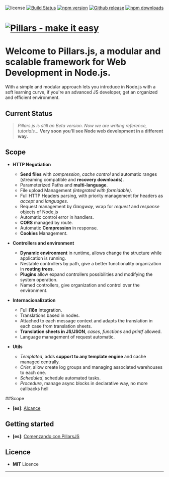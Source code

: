 ![license](https://img.shields.io/badge/license-MIT-blue.svg ) [![Build Status](https://img.shields.io/travis/bifuer/pillars/master.svg)](https://travis-ci.org/bifuer/pillars) [![npm version](https://img.shields.io/npm/v/pillars.svg)](https://www.npmjs.com/package/pillars) [![Github release](https://img.shields.io/github/release/bifuer/pillars.svg)](https://github.com/bifuer/pillars) [![npm downloads](https://img.shields.io/npm/dm/pillars.svg)](https://www.npmjs.com/package/pillars)

# [![Pillars - make it easy ](http://pillarsjs.com/logo.png)](http://pillarsjs.com/)

# Welcome to **Pillars.js**, a modular and scalable framework for Web Development in Node.js.

With a simple and modular approach lets you introduce in Node.js with a soft learning curve, if you're an advanced JS developer, get an organized and efficient environment. 

## Current Status

> *Pillars.js is still an Beta version. Now we are writing reference, tutorials...*
> **Very soon you'll see Node web development in a different way.**

## Scope

- **HTTP Negotiation**
  - **Send files** with *compression*, *cache control* and automatic ranges (streaming compatible and **recovery downloads**).
  - Parameterized Paths and **multi-language**.
  - File upload Management *(integrated with formidable)*.
  - Full HTTP Headers parsing, with priority management for headers as *accept* and *languages*.
  - Request management by *Gangway*, wrap for *request* and *response* objects of Node.js 
  - Automatic control error in handlers.
  - **CORS** managed by route.
  - Automatic **Compression** in response.
  - **Cookies** Management.

- **Controllers and environment**
  - **Dynamic environment** in runtime, allows change the structure while application is running.
  - Nestable controllers by path, give a better functionality organization in **routing trees**.
  - **Plugins** allow expand controllers possibilities and modifying the system operation.
  - Named controllers, give organization and control over the environment.

- **Internacionalization**
  - Full **i18n** integration.
  - Translations based in nodes. 
  - Attached to each message context and adapts the translation in each case from translation sheets.
  - **Translation sheets in JS/JSON**, *cases*, *functions* and *printf* allowed.
  - Language management of request automatic.

- **Utils**
  - *Templated*, adds **support to any template engine** and cache managed centrally.
  - *Crier*, allow create log groups and managing associated warehouses to each one.
  - *Scheduled*, schedule automated tasks.
  - *Procedure*, manage async blocks in declarative way, no more callbacks hell


##Scope
 -  **[es]**: [Alcance](https://github.com/bifuer/pillars/wiki/Alcance)


## Getting started

 - **[es]**: [Comenzando con PillarsJS](https://github.com/bifuer/pillars/wiki/Comenzando-con-Pillars.js)


## Licence
 - **MIT** Licence

---
 

